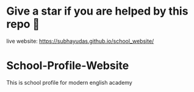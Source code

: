 # Give a star if you are helped by this repo 🙏


live website:  https://subhayudas.github.io/school_website/


# School-Profile-Website
This is school profile for modern english academy






